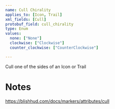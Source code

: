 ```yaml
---
name: Cull Chirality
applies_to: [Icon, Trail]
xml_fields: [Cull]
protobuf_field: cull_chirality
type: Enum
values:
  none: ["None"]
  clockwise: ["Clockwise"]
  counter_clockwise: ["CounterClockwise"]

---
```

Cull one of the sides of an Icon or Trail

Notes
=====
 https://blishhud.com/docs/markers/attributes/cull

 